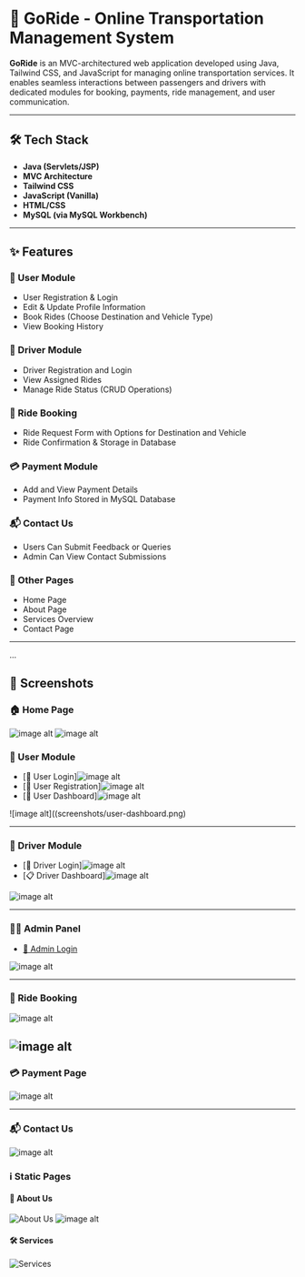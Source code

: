# 🚗 GoRide - Online Transportation Management System

**GoRide** is an MVC-architectured web application developed using Java, Tailwind CSS, and JavaScript for managing online transportation services. It enables seamless interactions between passengers and drivers with dedicated modules for booking, payments, ride management, and user communication.

---

## 🛠️ Tech Stack

- **Java (Servlets/JSP)**
- **MVC Architecture**
- **Tailwind CSS**
- **JavaScript (Vanilla)**
- **HTML/CSS**
- **MySQL (via MySQL Workbench)**

---

## ✨ Features

### 👤 User Module
- User Registration & Login
- Edit & Update Profile Information
- Book Rides (Choose Destination and Vehicle Type)
- View Booking History

### 🚕 Driver Module
- Driver Registration and Login
- View Assigned Rides
- Manage Ride Status (CRUD Operations)

### 📅 Ride Booking
- Ride Request Form with Options for Destination and Vehicle
- Ride Confirmation & Storage in Database

### 💳 Payment Module
- Add and View Payment Details
- Payment Info Stored in MySQL Database

### 📬 Contact Us
- Users Can Submit Feedback or Queries
- Admin Can View Contact Submissions

### 🧾 Other Pages
- Home Page
- About Page
- Services Overview
- Contact Page

---
...

## 📸 Screenshots

### 🏠 Home Page
![image alt](https://github.com/Akilajayathunga/Online-Transportation-Management-System/blob/4d480363e620f7293adc2f7e003a3e7d7c097858/Screenshot%202025-06-17%20101004.png)
![image alt](https://github.com/Akilajayathunga/Online-Transportation-Management-System/blob/e1329848087a1bbfb854c0843094d4ceffcc5804/Screenshot%202025-06-17%20101013.png)

### 👤 User Module
- [🔐 User Login]![image alt](https://github.com/Akilajayathunga/Online-Transportation-Management-System/blob/e1329848087a1bbfb854c0843094d4ceffcc5804/Screenshot%202025-06-17%20101038.png)
- [📝 User Registration]![image alt](https://github.com/Akilajayathunga/Online-Transportation-Management-System/blob/e1329848087a1bbfb854c0843094d4ceffcc5804/Screenshot%202025-06-17%20101026.png)
- [🧾 User Dashboard]![image alt](https://github.com/Akilajayathunga/Online-Transportation-Management-System/blob/d87954cb2b79c8b278ede10c70107d556055877b/Screenshot%202025-06-17%20101437.png)

![image alt]((screenshots/user-dashboard.png)

---

### 🚕 Driver Module
- [🔐 Driver Login]![image alt](https://github.com/Akilajayathunga/Online-Transportation-Management-System/blob/15ac4569dd30ec590c1dc2b02f6bc99bc8090b3c/Screenshot%202025-06-17%20103353.png)
- [📋 Driver Dashboard]![image alt](https://github.com/Akilajayathunga/Online-Transportation-Management-System/blob/d87954cb2b79c8b278ede10c70107d556055877b/Screenshot%202025-06-17%20101609.png)

![image alt](https://github.com/Akilajayathunga/Online-Transportation-Management-System/blob/d87954cb2b79c8b278ede10c70107d556055877b/Screenshot%202025-06-17%20101621.png)

---

### 🧑‍💼 Admin Panel
- [🔐 Admin Login]([#](https://github.com/Akilajayathunga/Online-Transportation-Management-System/blob/15ac4569dd30ec590c1dc2b02f6bc99bc8090b3c/Screenshot%202025-06-17%20103325.png))

![image alt](https://github.com/Akilajayathunga/Online-Transportation-Management-System/blob/d87954cb2b79c8b278ede10c70107d556055877b/Screenshot%202025-06-17%20101653.png)

---

### 📅 Ride Booking
![image alt](https://github.com/Akilajayathunga/Online-Transportation-Management-System/blob/d87954cb2b79c8b278ede10c70107d556055877b/Screenshot%202025-06-17%20101445.png)

![image alt](https://github.com/Akilajayathunga/Online-Transportation-Management-System/blob/d87954cb2b79c8b278ede10c70107d556055877b/Screenshot%202025-06-17%20101520.png)
---

### 💳 Payment Page
![image alt](https://github.com/Akilajayathunga/Online-Transportation-Management-System/blob/d87954cb2b79c8b278ede10c70107d556055877b/Screenshot%202025-06-17%20101528.png)

---

### 📬 Contact Us
![image alt](https://github.com/Akilajayathunga/Online-Transportation-Management-System/blob/d87954cb2b79c8b278ede10c70107d556055877b/Screenshot%202025-06-17%20101221.png)

### ℹ️ Static Pages

#### 📖 About Us
![About Us](https://github.com/Akilajayathunga/Online-Transportation-Management-System/blob/e1329848087a1bbfb854c0843094d4ceffcc5804/Screenshot%202025-06-17%20101110.png)
![image alt](https://github.com/Akilajayathunga/Online-Transportation-Management-System/blob/d87954cb2b79c8b278ede10c70107d556055877b/Screenshot%202025-06-17%20101124.png)

#### 🛠 Services
![Services](https://github.com/Akilajayathunga/Online-Transportation-Management-System/blob/d87954cb2b79c8b278ede10c70107d556055877b/Screenshot%202025-06-17%20101251.png)

